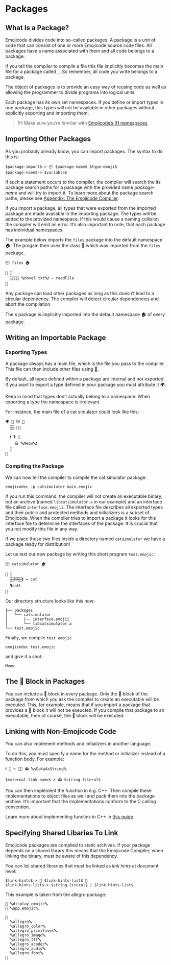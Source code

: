 # Packages

## What Is a Package?

Emojicode divides code into so-called packages. A package is a unit of code
that can consist of one or more Emojicode source code files. All packages have a
name associated with them and all code belongs to a package.

If you tell the compiler to compile a file this file implicitly becomes the
main file for a package called `_`. So remember, all code you write
belongs to a package.

The object of packages is to provide an easy way of reusing code as well as
allowing the programmer to divide programs into logical units.

Each package has its own set namespaces. If you define or
import types in one package, this types will not be available in other packages
without explicitly exporting and importing them.

>!H Make sure you’re familiar with [Emojicode’s
>!H namespaces](types.html#namespaces).

## Importing Other Packages

As you probably already know, you can import packages. The syntax to do this is:

```syntax
$package-import$-> 📦 $package-name$ $type-emoji$
$package-name$-> $variable$
```

If such a statement occurs to the compiler, the compiler will search the
its package search paths for a package with the provided name *package-name*
and will try to import it. To learn more about the package search paths, please
see [Appendix: The Emojicode Compiler](compiler.html).

If you import a package, all types that were exported from the imported package
are made available in the importing package. The types will be added to the
provided namespace. If this would cause a naming collision the compiler will
emit an error. It’s also important to note, that each package has individual
namespaces.

The example below imports the `files` package into the default namespace 🏠.
The progam then uses the class 📄 which was imported from the
`files` package.

```
📦 files 🏠

🏁 🍇
  🍺🆕📄📜 🔤novel.txt🔤❗️ ➡️ readFile
🍉
```

Any package can load other packages as long as this doesn’t lead to a circular
dependency. The compiler will detect circular dependencies and abort the
compilation.

The s package is implicitly imported into the default namespace 🏠 of
every package.

## Writing an Importable Package

### Exporting Types

A package always has a main file, which is the file you pass to the compiler.
This file can then include other files using 📜.

By default, all types defined within a package are internal and not
exported. If you want to export a type defined in your package you must
attribute it 🌍.

Keep in mind that types don’t actually belong to a namespace. When exporting a
type the namespace is irrelevant.

For instance, the main file of a cat simulator could look like this:

```
🌍 🐇 🐱 🍇
  🆕 🍇🍉

  ❗️ 🎙 🍇
    😀 🔤Meow🔤❗️
  🍉
🍉
```

### Compiling the Package

We can now tell the compiler to compile the cat simulator package:

```
emojicodec -p catsimulator main.emojic
```

If you run this command, the compiler will not create an executable binary, but
an archive (named `libcatsimulator.a` in our example) and an interface file
called `interface.emojii`. The interface file describes all exported types and
their public and protected methods and initializers is a subset of Emojicode.
When the compiler tries to import a package it looks for this interface file to
determine the interfaces of the package. It is crucial that you not modify this
file in any way.

If we place these two files inside a directory named `catsimulator` we
have a package ready for distribution!

Let us test our new package by writing this short program `test.emojic`:

```
📦 catsimulator 🏠

🏁 🍇
  🆕🐱🆕❗️ ➡️ cat
  🎙cat❗️
🍉
```

Our directory structure looks like this now:

```
├── packages
│   └── catsimulator
│       ├── interface.emojii
│       └── libcatsimulator.a
└── test.emojic
```

Finally, we compile `test.emojic`

```
emojicodec test.emojic
```

and give it a shot:

```
Meow
```

## The 🏁 Block in Packages

You can include a 🏁 block in every package. Only the 🏁 block of the package from
which you ask the compiler to create an executable will be executed. This,  for
example, means that if you import a package that provides a 🏁 block it will not
be exeucted. If you compile that package to an executable, then of course, the 🏁
block will be executed.

## Linking with Non-Emojicode Code

You can also implement methods and initializers in another language.

To do this, you must specify a name for the method or initializer instead
of a function body. For example:

```
❗️ 🔡 ➡️ 🍬🔡 📻 🔤sDataAsString🔤
```

```syntax
$external-link-name$-> 📻 $string-literal$
```

You can then implement the function in e.g. C++. Then compile these
implementations to object files as well and pack them into the package archive.
It’s important that the implementations conform to the C calling convention.

Learn more about implementing functins in C++ in [this guide](/docs/guides/api.html).

## Specifying Shared Libaries To Link

Emojicode packages are complied to static archives. If your package depends
on a shared library this means that the Emojicode Compiler, when linking
the binary, must be aware of this dependency.

You can list shared libraries that must be linked as *link hints* at document
level:

```syntax
$link-hints$-> 🔗 $link-hints-list$ 🔗
$link-hints-list$-> $string-literal$ | $link-hints-list$
```

This example is taken from the allegro package:

```
📜 🔤display.emojic🔤
📜 🔤app.emojic🔤

🔗
  🔤allegro🔤
  🔤allegro_color🔤
  🔤allegro_primitives🔤
  🔤allegro_image🔤
  🔤allegro_ttf🔤
  🔤allegro_acodec🔤
  🔤allegro_audio🔤
  🔤allegro_font🔤
🔗
```

